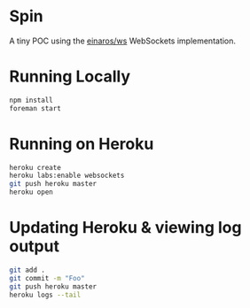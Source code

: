 # Spin

A tiny POC using the [einaros/ws](http://einaros.github.io/ws/) WebSockets implementation.

# Running Locally

``` bash
npm install
foreman start
```

# Running on Heroku

``` bash
heroku create
heroku labs:enable websockets
git push heroku master
heroku open
```

# Updating Heroku & viewing log output

``` bash
git add .
git commit -m "Foo"
git push heroku master
heroku logs --tail
```